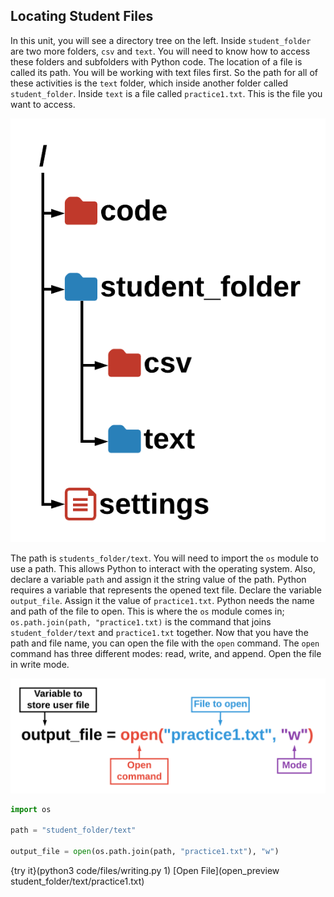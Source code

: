 ## Locating Student Files

In this unit, you will see a directory tree on the left. Inside `student_folder` are two more folders, `csv` and `text`. You will need to know how to access these folders and subfolders with Python code. The location of a file is called its path. You will be working with text files first. So the path for all of these activities is the `text` folder, which inside another folder called `student_folder`. Inside `text` is a file called `practice1.txt`. This is the file you want to access.

![File Path](.guides/images/file-path.png)

The path is `students_folder/text`. You will need to import the `os` module to use a path. This allows Python to interact with the operating system. Also, declare a variable `path` and assign it the string value of the path. Python requires a variable that represents the opened text file. Declare the variable `output_file`. Assign it the value of `practice1.txt`. Python needs the name and path of the file to open. This is where the `os` module comes in; `os.path.join(path, "practice1.txt)` is the command that joins `student_folder/text` and `practice1.txt` together. Now that you have the path and file name, you can open the file with the `open` command. The `open` command has three different modes: read, write, and append. Open the file in write mode.

![Open File](.guides/images/open-file.png)

```python
import os

path = "student_folder/text"

output_file = open(os.path.join(path, "practice1.txt"), "w")
```

{try it}(python3 code/files/writing.py 1)
[Open File](open_preview student_folder/text/practice1.txt)